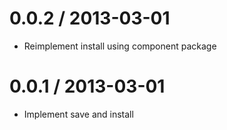 
0.0.2 / 2013-03-01 
==================

 * Reimplement install using component package

0.0.1 / 2013-03-01 
==================

 * Implement save and install
